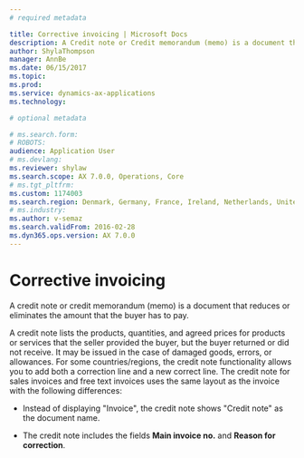 ```yaml
---
# required metadata

title: Corrective invoicing | Microsoft Docs
description: A Credit note or Credit memorandum (memo) is a document that reduces or eliminates the amount that the buyer has to pay.
author: ShylaThompson
manager: AnnBe
ms.date: 06/15/2017
ms.topic: 
ms.prod: 
ms.service: dynamics-ax-applications
ms.technology: 

# optional metadata

# ms.search.form:  
# ROBOTS: 
audience: Application User
# ms.devlang: 
ms.reviewer: shylaw
ms.search.scope: AX 7.0.0, Operations, Core
# ms.tgt_pltfrm: 
ms.custom: 1174003
ms.search.region: Denmark, Germany, France, Ireland, Netherlands, United Kingdom
# ms.industry: 
ms.author: v-semaz
ms.search.validFrom: 2016-02-28
ms.dyn365.ops.version: AX 7.0.0
---
```


# Corrective invoicing

A credit note or credit memorandum (memo) is a document that reduces or
eliminates the amount that the buyer has to pay.

A credit note lists the products, quantities, and agreed prices for products or
services that the seller provided the buyer, but the buyer returned or did not
receive. It may be issued in the case of damaged goods, errors, or allowances.
For some countries/regions, the credit note functionality allows you to add both
a correction line and a new correct line. The credit note for sales invoices and
free text invoices uses the same layout as the invoice with the following
differences:

-   Instead of displaying "Invoice", the credit note shows "Credit note" as the
    document name.

-   The credit note includes the fields **Main invoice no.** and **Reason for
    correction**.

